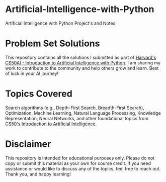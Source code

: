 # Artificial-Intelligence-with-Python
Artificial Intelligence with Python Project's and Notes


# Problem Set Solutions
This repository contains all the solutions I submitted as part of [Harvard's CS50AI - Introduction to Artificial Intelligence with Python](https://cs50.harvard.edu/ai/2024/). I am sharing my work to contribute to the community and help others grow and learn. Best of luck in your AI journey!

# Topics Covered
Search algorithms (e.g., Depth-First Search, Breadth-First Search), Optimization, Machine Learning, Natural Language Processing, Knowledge Representation, Neural Networks, and other foundational topics from [CS50's Introduction to Artificial Intelligence](https://cs50.harvard.edu/ai/2022/).

# Disclaimer
This repository is intended for educational purposes only. Please do not copy or submit this material as your own for course credit. If you need assistance or would like to discuss any of the topics, feel free to reach out. Thank you, and happy learning!